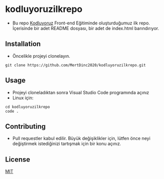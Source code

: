 # kodluyoruzilkrepo

-  Bu repo [Kodluyoruz](Kodluyoruz.org) Front-end Eğitiminde oluşturduğumuz ilk repo. İçerisinde bir adet README dosyası, bir adet de index.html barındırıyor.

## Installation

-  Öncelikle projeyi clonelayın.

```
git clone https://github.com/MertDinc2020/kodluyoruzilkrepo.git
```

## Usage

-  Projeyi cloneladıktan sonra Visual Studio Code programında açınız
-  Linux için:

```
cd kodluyoruzilkrepo
code .
```

## Contributing

-  Pull requestler kabul edilir. Büyük değişiklikler için, lütfen önce neyi değiştirmek istediğinizi tartışmak için bir konu açınız.

## License

[MIT](https://opensource.org/licenses/MIT)
